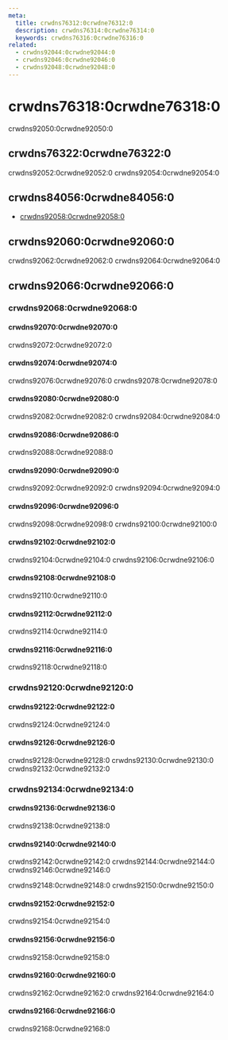 ```yaml
---
meta:
  title: crwdns76312:0crwdne76312:0
  description: crwdns76314:0crwdne76314:0
  keywords: crwdns76316:0crwdne76316:0
related:
  - crwdns92044:0crwdne92044:0
  - crwdns92046:0crwdne92046:0
  - crwdns92048:0crwdne92048:0
---
```


# crwdns76318:0crwdne76318:0

crwdns92050:0crwdne92050:0

<entry-ad />

## crwdns76322:0crwdne76322:0

crwdns92052:0crwdne92052:0 crwdns92054:0crwdne92054:0

<example file="v-date-picker/usage" />

## crwdns84056:0crwdne84056:0

- [crwdns92058:0crwdne92058:0](crwdns92056:0crwdne92056:0)

## crwdns92060:0crwdne92060:0

<alert type="warning">
  crwdns92062:0crwdne92062:0 crwdns92064:0crwdne92064:0
</alert>

## crwdns92066:0crwdne92066:0

### crwdns92068:0crwdne92068:0

#### crwdns92070:0crwdne92070:0

crwdns92072:0crwdne92072:0

<example file="v-date-picker/prop-allowed-dates" />

#### crwdns92074:0crwdne92074:0

crwdns92076:0crwdne92076:0 crwdns92078:0crwdne92078:0

<example file="v-date-picker/prop-colors" />

#### crwdns92080:0crwdne92080:0

crwdns92082:0crwdne92082:0 crwdns92084:0crwdne92084:0

<example file="v-date-picker/prop-elevation" />

#### crwdns92086:0crwdne92086:0

crwdns92088:0crwdne92088:0

<example file="v-date-picker/prop-icons" />

#### crwdns92090:0crwdne92090:0

crwdns92092:0crwdne92092:0 crwdns92094:0crwdne92094:0

<example file="v-date-picker/prop-multiple" />

#### crwdns92096:0crwdne92096:0

crwdns92098:0crwdne92098:0 crwdns92100:0crwdne92100:0

<example file="v-date-picker/prop-picker-date" />

#### crwdns92102:0crwdne92102:0

crwdns92104:0crwdne92104:0 crwdns92106:0crwdne92106:0

<example file="v-date-picker/prop-range" />

#### crwdns92108:0crwdne92108:0

crwdns92110:0crwdne92110:0

<example file="v-date-picker/prop-readonly" />

#### crwdns92112:0crwdne92112:0

crwdns92114:0crwdne92114:0

<example file="v-date-picker/prop-show-current" />

#### crwdns92116:0crwdne92116:0

crwdns92118:0crwdne92118:0

<example file="v-date-picker/prop-width" />

### crwdns92120:0crwdne92120:0

#### crwdns92122:0crwdne92122:0

crwdns92124:0crwdne92124:0

<example file="v-date-picker/event-button-events" />

#### crwdns92126:0crwdne92126:0

crwdns92128:0crwdne92128:0 crwdns92130:0crwdne92130:0 crwdns92132:0crwdne92132:0

<example file="v-date-picker/event-events" />

### crwdns92134:0crwdne92134:0

#### crwdns92136:0crwdne92136:0

crwdns92138:0crwdne92138:0

<example file="v-date-picker/misc-birthday" />

#### crwdns92140:0crwdne92140:0

crwdns92142:0crwdne92142:0 crwdns92144:0crwdne92144:0 crwdns92146:0crwdne92146:0

crwdns92148:0crwdne92148:0 crwdns92150:0crwdne92150:0

<example file="v-date-picker/misc-dialog-and-menu" />

#### crwdns92152:0crwdne92152:0

crwdns92154:0crwdne92154:0

<example file="v-date-picker/misc-formatting" />

#### crwdns92156:0crwdne92156:0

crwdns92158:0crwdne92158:0

<example file="v-date-picker/misc-formatting-external-libraries" />

#### crwdns92160:0crwdne92160:0

crwdns92162:0crwdne92162:0 crwdns92164:0crwdne92164:0

<example file="v-date-picker/misc-internationalization" />

#### crwdns92166:0crwdne92166:0

crwdns92168:0crwdne92168:0

<example file="v-date-picker/misc-orientation" />

<backmatter />
